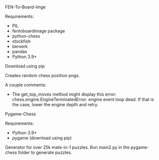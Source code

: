 
FEN-To-Board-Imge

Requirements:
- PIL
- fentoboardimage package
- python-chess
- stockfish
- berserk
- pandas
- Python 3.9+


Download using pip

Creates random chess position pngs.

A couple comments:
- The get_top_moves method might display this error: chess.engine.EngineTerminatedError: engine event loop dead. If that is the case, lower the engine depth and retry.

Pygame-Chess

Requirements:
- Python 3.9+
- pygame (download using pip)

Generator for over 25k mate-in-1 puzzles. Run main2.py in the pygame-chess folder to generate puzzles.

